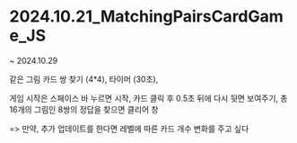 # 2024.10.21_MatchingPairsCardGame_JS

~ 2024.10.29 

같은 그림 카드 쌍 찾기 (4*4),
타이머 (30초),

게임 시작은 스페이스 바 누르면 시작,
카드 클릭 후 0.5초 뒤에 다시 뒷면 보여주기,
총 16개의 그림인 8쌍의 정답을 찾으면 클리어 창


=> 만약, 추가 업데이트를 한다면
레벨에 따른 카드 개수 변화를 주고 싶다
